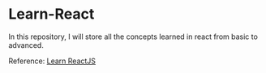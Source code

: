 # Learn-React

In this repository, I will store all the concepts learned in react from basic to advanced.

Reference: <a href="https://www.youtube.com/watch?v=4UZrsTqkcW4&t=91s&ab_channel=freeCodeCamp.org">Learn ReactJS</a>
